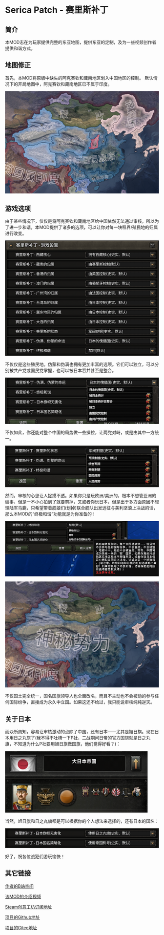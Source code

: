 # Serica Patch - 赛里斯补丁

## 简介

本MOD志在为玩家提供完整的东亚地图，提供东亚的定制，及为一些视频创作者提供和谐方式。

## 地图修正

首先，本MOD将原版中缺失的阿克赛钦和藏南地区划入中国地区的控制。
默认情况下的开局地图中，阿克赛钦和藏南地区已不属于印度。

![7](https://raw.githubusercontent.com/FirstArchve/SericaPatch/main/README_pics/7.png)

## 游戏选项

由于某些情况下，仅仅是将阿克赛钦和藏南地区给中国依然无法通过审核，所以为了进一步和谐，本MOD提供了诸多的选项，可以让你对每一块租界/殖民地的归属进行改变。

![1](https://raw.githubusercontent.com/FirstArchve/SericaPatch/main/README_pics/1.png)

不仅仅是这些殖民地。伪蒙和伪满也拥有更加丰富的选项。它们可以独立，可以分别被共产党或国民党掌握，也可以被日本吞并甚至是整合。

![4](https://raw.githubusercontent.com/FirstArchve/SericaPatch/main/README_pics/4.png)

不仅如此，你还能对整个中国的局势做一些操控，让两党对峙，或是由其中一方统一。

![3](https://raw.githubusercontent.com/FirstArchve/SericaPatch/main/README_pics/3.png)

然而，审核的心思让人捉摸不透。如果你只是玩欧洲/美洲的，根本不想管亚洲的破事，但是一不小心拍到了就要剪掉，又或者你玩日本，但是出于多方面原因不想理陆军马鹿，只希望带着舰娘们(划掉)联合舰队出发远征与美利坚浪上决战的话，那么本MOD的“终极和谐”功能就是为你准备的！

![5](https://raw.githubusercontent.com/FirstArchve/SericaPatch/main/README_pics/5.png)

![8](https://raw.githubusercontent.com/FirstArchve/SericaPatch/main/README_pics/8.png)

不仅国土完全统一，国名国旗领导人也全面改名，而且不主动也不会被动的参与任何国际纷争，直接成为永久中立国。如果这还不给过，我只能说审核纯纯逆天。

## 关于日本

而众所周知，容易让审核激动的点除了中国，还有日本——尤其是旭日旗。现在日本用日之丸旗了(我不得不吐槽一下P社，二战期间日帝的官方国旗就是日之丸旗，不知道为什么P社要用旭日旗做国旗，他们觉得好看？)：

![6](https://raw.githubusercontent.com/FirstArchve/SericaPatch/main/README_pics/6.png)

当然，旭日旗和日之丸旗都是可以根据你的个人想法来选择的，还有日本的国名：

![2](https://raw.githubusercontent.com/FirstArchve/SericaPatch/main/README_pics/2.png)

好了，祝各位战犯们游玩愉快！

## 其它链接

[作者的B站空间](https://space.bilibili.com/520551427)

[该MOD的介绍视频](https://www.bilibili.com/video/BV1DV4y1q7CY)

[Steam创意工坊订阅地址](https://steamcommunity.com/sharedfiles/filedetails/?id=3012071989)

[项目的Github地址](https://github.com/FirstArchve/SericaPatch)

[项目的Gitee地址](https://gitee.com/FirstArchve/SericaPatch)
